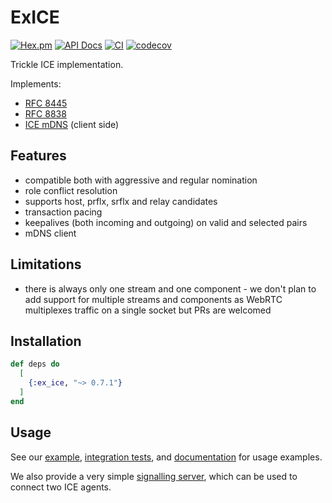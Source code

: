 # ExICE

[![Hex.pm](https://img.shields.io/hexpm/v/ex_ice.svg)](https://hex.pm/packages/ex_ice)
[![API Docs](https://img.shields.io/badge/api-docs-yellow.svg?style=flat)](https://hexdocs.pm/ex_ice)
[![CI](https://img.shields.io/github/actions/workflow/status/elixir-webrtc/ex_ice/ci.yml?logo=github&label=CI)](https://github.com/elixir-webrtc/ex_ice/actions/workflows/ci.yml)
[![codecov](https://codecov.io/gh/elixir-webrtc/ex_ice/graph/badge.svg?token=E98NHC8B00)](https://codecov.io/gh/elixir-webrtc/ex_ice)

Trickle ICE implementation.

Implements:
* [RFC 8445](https://datatracker.ietf.org/doc/html/rfc8445)
* [RFC 8838](https://datatracker.ietf.org/doc/html/rfc8838)
* [ICE mDNS](https://datatracker.ietf.org/doc/html/draft-ietf-rtcweb-mdns-ice-candidates) (client side)

## Features
* compatible both with aggressive and regular nomination
* role conflict resolution
* supports host, prflx, srflx and relay candidates
* transaction pacing
* keepalives (both incoming and outgoing) on valid and selected pairs
* mDNS client

## Limitations
* there is always only one stream and one component -
we don't plan to add support for multiple streams and components
as WebRTC multiplexes traffic on a single socket but PRs are welcomed

## Installation

```elixir
def deps do
  [
    {:ex_ice, "~> 0.7.1"}
  ]
end
```

## Usage

See our [example](https://github.com/elixir-webrtc/ex_ice/tree/master/example), 
[integration tests](https://github.com/elixir-webrtc/ex_ice/blob/master/test/integration/p2p_test.exs),
and [documentation](https://hexdocs.pm/ex_ice/readme.html) for usage examples.

We also provide a very simple [signalling server](https://github.com/elixir-webrtc/ex_ice/tree/master/signalling_server), which can be used
to connect two ICE agents.


